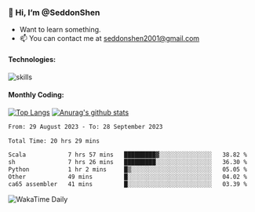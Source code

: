 ### 👋 Hi, I’m @SeddonShen
- Want to learn something.
- 📫 You can contact me at seddonshen2001@gmail.com

#### Technologies:

![skills](https://skillicons.dev/icons?i=scala,js,html,css,bootstrap,jquery,c,cpp,cloudflare,django,docker,flask,git,github,githubactions,linux,latex,mysql,nodejs,ps,php,pr,py,raspberrypi,redis,unreal,v,vscode,vue,bash)

#### Monthly Coding:
[![Top Langs](https://github-readme-stats.vercel.app/api/top-langs?username=seddonshen&show_icons=true&locale=en&layout=compact&hide=html&langs_count=8)](https://github.com/SeddonShen/)
[![Anurag's github stats](https://github-readme-stats.vercel.app/api?username=SeddonShen&count_private=true&show_icons=true)](https://github.com/anuraghazra/github-readme-stats)
<!--START_SECTION:waka-->

```txt
From: 29 August 2023 - To: 28 September 2023

Total Time: 20 hrs 29 mins

Scala            7 hrs 57 mins   █████████▓░░░░░░░░░░░░░░░   38.82 %
sh               7 hrs 26 mins   █████████░░░░░░░░░░░░░░░░   36.30 %
Python           1 hr 2 mins     █▒░░░░░░░░░░░░░░░░░░░░░░░   05.05 %
Other            49 mins         █░░░░░░░░░░░░░░░░░░░░░░░░   04.02 %
ca65 assembler   41 mins         █░░░░░░░░░░░░░░░░░░░░░░░░   03.39 %
```

<!--END_SECTION:waka-->

![WakaTime Daily](https://wakatime.com/share/@seddon2001/61a7e342-5f12-4fea-bf92-1fac161e97d6.svg)
<!---
SeddonShen/SeddonShen is a ✨ special ✨ repository because its `README.md` (this file) appears on your GitHub profile.
You can click the Preview link to take a look at your changes.
--->
